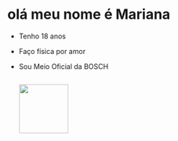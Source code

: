 # olá meu nome é Mariana

-  Tenho 18 anos

-  Faço física por amor

-  Sou Meio Oficial da BOSCH

   <code>
   <img width=100px src="https://e7.pngegg.com/pngimages/940/530/png-clipart-kitten-cat-pixel-art-cross-stitch-bead-kitten-purple-animals.png"/ > 
   </code>
   
